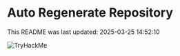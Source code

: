 # Auto Regenerate Repository

This README was last updated: 2025-03-25 14:52:10

 ![TryHackMe](https://tryhackme.com/badge/533634)